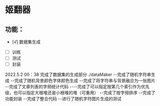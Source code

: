 # 姬翻器

## 功能：

- [√] 数据集生成
- [ ] 训练
- [ ] 测试
- [ ] 封装

2022.5.2 00：38
完成了数据集的生成部分 ./dataMaker
--完成了随机字符串生成
--完成了随机背景颜色字体颜色生成
--完成了将字符串与背景融合为一张图片
--完成了文章列表的字频统计代码
----完成了可以指定按第几个索引作为优先级，也可以指定大根堆还是小根堆的堆（可重用）
--完成了按字频排序
--完成了功能封装
--完成了整合代码
--进行了随机字符图片生成的测试